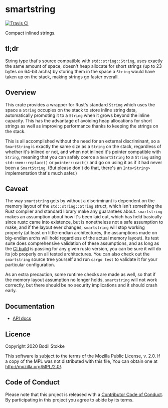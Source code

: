 # smartstring

[![Travis CI](https://travis-ci.org/bodil/smartstring.svg?branch=master&status=passed)](https://travis-ci.org/github/bodil/smartstring)

Compact inlined strings.

## tl;dr

String type that's source compatible with `std::string::String`, uses exactly the same amount of
space, doesn't heap allocate for short strings (up to 23 bytes on 64-bit archs) by storing them in
the space a `String` would have taken up on the stack, making strings go faster overall.

## Overview

This crate provides a wrapper for Rust's standard `String` which uses the space a `String` occupies
on the stack to store inline string data, automatically promoting it to a `String` when it grows
beyond the inline capacity. This has the advantage of avoiding heap allocations for short strings as
well as improving performance thanks to keeping the strings on the stack.

This is all accomplished without the need for an external discriminant, so a `SmartString` is
exactly the same size as a `String` on the stack, regardless of whether it's inlined or not, and
when not inlined it's pointer compatible with `String`, meaning that you can safely coerce a
`SmartString` to a `String` using `std::mem::replace()` or `pointer::cast()` and go on using it as
if it had never been a `SmartString`. (But please don't do that, there's an `Into<String>`
implementation that's much safer.)

## Caveat

The way `smartstring` gets by without a discriminant is dependent on the memory layout of the
`std::string::String` struct, which isn't something the Rust compiler and standard library make any
guarantees about. `smartstring` makes an assumption about how it's been laid out, which has held
basically since rustc came into existence, but is nonetheless not a safe assumption to make, and if
the layout ever changes, `smartstring` will stop working properly (at least on little-endian
architectures, the assumptions made on big-endian archs will hold regardless of the actual memory
layout). Its test suite does comprehensive validation of these assumptions, and as long as the
[CI build](https://travis-ci.org/github/bodil/smartstring) is passing for any given rustc version,
you can be sure it will do its job properly on all tested architectures. You can also check out the
`smartstring` source tree yourself and run `cargo test` to validate it for your particular
configuration.

As an extra precaution, some runtime checks are made as well, so that if the memory layout
assumption no longer holds, `smartstring` will not work correctly, but there should be no security
implications and it should crash early.

## Documentation

-   [API docs](https://docs.rs/smartstring)

## Licence

Copyright 2020 Bodil Stokke

This software is subject to the terms of the Mozilla Public License, v. 2.0. If a copy of the MPL
was not distributed with this file, You can obtain one at <http://mozilla.org/MPL/2.0/>.

## Code of Conduct

Please note that this project is released with a [Contributor Code of Conduct][coc]. By
participating in this project you agree to abide by its terms.

[immutable.rs]: https://immutable.rs/
[coc]: https://github.com/bodil/sized-chunks/blob/master/CODE_OF_CONDUCT.md
